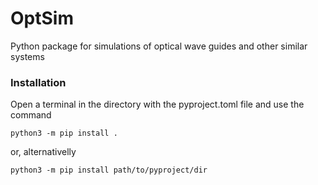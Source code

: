 # OptSim
Python package for simulations of optical wave guides and other similar systems



### Installation

Open a terminal in the directory with the pyproject.toml file and use the command

```
python3 -m pip install .
```

or, alternativelly

```
python3 -m pip install path/to/pyproject/dir
```